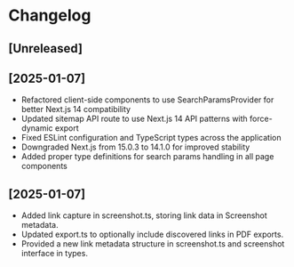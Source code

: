 # Changelog

## [Unreleased]

## [2025-01-07]
- Refactored client-side components to use SearchParamsProvider for better Next.js 14 compatibility
- Updated sitemap API route to use Next.js 14 API patterns with force-dynamic export
- Fixed ESLint configuration and TypeScript types across the application
- Downgraded Next.js from 15.0.3 to 14.1.0 for improved stability
- Added proper type definitions for search params handling in all page components

## [2025-01-07]
- Added link capture in screenshot.ts, storing link data in Screenshot metadata.
- Updated export.ts to optionally include discovered links in PDF exports.
- Provided a new link metadata structure in screenshot.ts and screenshot interface in types.